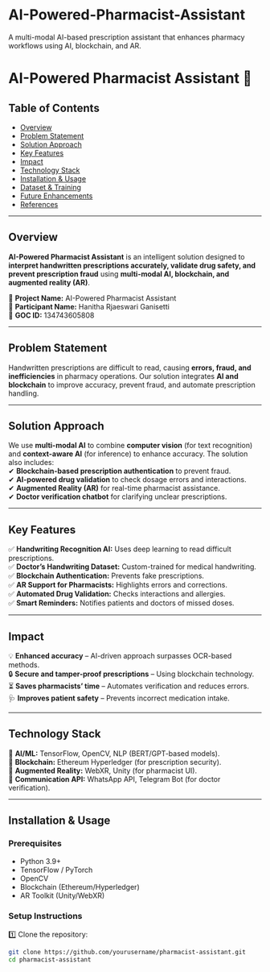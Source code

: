 # AI-Powered-Pharmacist-Assistant
A multi-modal AI-based prescription assistant that enhances pharmacy workflows using AI, blockchain, and AR.
# **AI-Powered Pharmacist Assistant 🚀**  

## **Table of Contents**  
- [Overview](#overview)  
- [Problem Statement](#problem-statement)  
- [Solution Approach](#solution-approach)  
- [Key Features](#key-features)  
- [Impact](#impact)  
- [Technology Stack](#technology-stack)  
- [Installation & Usage](#installation--usage)  
- [Dataset & Training](#dataset--training)  
- [Future Enhancements](#future-enhancements)  
- [References](#references)  

---

## **Overview**  
**AI-Powered Pharmacist Assistant** is an intelligent solution designed to **interpret handwritten prescriptions accurately, validate drug safety, and prevent prescription fraud** using **multi-modal AI, blockchain, and augmented reality (AR)**.  

📌 **Project Name:** AI-Powered Pharmacist Assistant  
📌 **Participant Name:** Hanitha Rjaeswari Ganisetti  
📌 **GOC ID:** 134743605808   

---

## **Problem Statement**  
Handwritten prescriptions are difficult to read, causing **errors, fraud, and inefficiencies** in pharmacy operations. Our solution integrates **AI and blockchain** to improve accuracy, prevent fraud, and automate prescription handling.  

---

## **Solution Approach**  
We use **multi-modal AI** to combine **computer vision** (for text recognition) and **context-aware AI** (for inference) to enhance accuracy. The solution also includes:  
✔ **Blockchain-based prescription authentication** to prevent fraud.  
✔ **AI-powered drug validation** to check dosage errors and interactions.  
✔ **Augmented Reality (AR)** for real-time pharmacist assistance.  
✔ **Doctor verification chatbot** for clarifying unclear prescriptions.  

---

## **Key Features**  
✅ **Handwriting Recognition AI:** Uses deep learning to read difficult prescriptions.  
✅ **Doctor’s Handwriting Dataset:** Custom-trained for medical handwriting.  
✅ **Blockchain Authentication:** Prevents fake prescriptions.  
✅ **AR Support for Pharmacists:** Highlights errors and corrections.  
✅ **Automated Drug Validation:** Checks interactions and allergies.  
✅ **Smart Reminders:** Notifies patients and doctors of missed doses.  

---

## **Impact**  
💡 **Enhanced accuracy** – AI-driven approach surpasses OCR-based methods.  
🔒 **Secure and tamper-proof prescriptions** – Using blockchain technology.  
⏳ **Saves pharmacists’ time** – Automates verification and reduces errors.  
🩺 **Improves patient safety** – Prevents incorrect medication intake.  

---

## **Technology Stack**  
🧠 **AI/ML:** TensorFlow, OpenCV, NLP (BERT/GPT-based models).  
🔗 **Blockchain:** Ethereum Hyperledger (for prescription security).  
📲 **Augmented Reality:** WebXR, Unity (for pharmacist UI).  
💬 **Communication API:** WhatsApp API, Telegram Bot (for doctor verification).  

---

## **Installation & Usage**  
### **Prerequisites**  
- Python 3.9+  
- TensorFlow / PyTorch  
- OpenCV  
- Blockchain (Ethereum/Hyperledger)  
- AR Toolkit (Unity/WebXR)  

### **Setup Instructions**  
1️⃣ Clone the repository:  
   ```bash
   git clone https://github.com/yourusername/pharmacist-assistant.git  
   cd pharmacist-assistant
